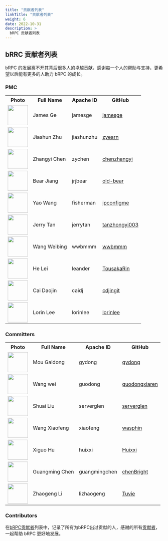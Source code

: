 ```yaml
---
title: "贡献者列表"
linkTitle: "贡献者列表"
weight: 6
date: 2022-10-31
description: >
  bRPC 贡献者列表
---
```

## bRRC 贡献者列表

bRPC 的发展离不开其背后很多人的卓越贡献，感谢每一个人的帮助与支持，更希望以后能有更多的人助力 bRPC 的成长。

### PMC

<table class="table table-hover">
    <tr>
        <th><b>Photo</b></th>
        <th><b>Full Name</b></th>
        <th><b>Apache ID</b></th>
        <th><b>GitHub</b></th>
    </tr>
    <tr>
        <td><a href="http://github.com/jamesge"><img width="64" src="https://avatars.githubusercontent.com/u/6566535?v=4"></a></td>
        <td>James Ge</td>
        <td>jamesge</td>
        <td><a href="http://github.com/jamesge">jamesge</a></td>
    </tr>
    <tr>
        <td><a href="http://github.com/zyearn"><img width="64" src="https://avatars.githubusercontent.com/u/4475779?v=4"></a></td>
        <td>Jiashun Zhu</td>
        <td>jiashunzhu</td>
        <td><a href="http://github.com/zyearn">zyearn</a></td>
    </tr>
    <tr>
        <td><a href="http://github.com/chenzhangyi"><img width="64" src="https://avatars.githubusercontent.com/u/6805583?v=4"></a></td>
        <td>Zhangyi Chen</td>
        <td>zychen</td>
        <td><a href="http://github.com/chenzhangyi">chenzhangyi</a></td>
    </tr>
    <tr>
        <td><a href="http://github.com/old-bear"><img width="64" src="https://avatars.githubusercontent.com/u/1525532?v=4"></a></td>
        <td>Bear Jiang</td>
        <td>jrjbear</td>
        <td><a href="http://github.com/old-bear">old-bear</a></td>
    </tr>
    <tr>
        <td><a href="http://github.com/ipconfigme"><img width="64" src="https://avatars.githubusercontent.com/u/2500750?v=4"></a></td>
        <td>Yao Wang</td>
        <td>fisherman</td>
        <td><a href="http://github.com/ipconfigme">ipconfigme</a></td>
    </tr>
    <tr>
        <td><a href="http://github.com/tanzhongyi003"><img width="64" src="https://avatars.githubusercontent.com/u/20179982?v=4"></a></td>
        <td>Jerry Tan</td>
        <td>jerrytan</td>
        <td><a href="http://github.com/tanzhongyi003">tanzhongyi003</a></td>
    </tr>
    <tr>
        <td><a href="http://github.com/wwbmmm"><img width="64" src="https://avatars.githubusercontent.com/u/3894631?v=4"></a></td>
        <td>Wang Weibing</td>
        <td>wwbmmm</td>
        <td><a href="http://github.com/wwbmmm">wwbmmm</a></td>
    </tr>
    <tr>
        <td><a href="http://github.com/TousakaRin"><img width="64" src="https://avatars.githubusercontent.com/u/8801314?v=4"></a></td>
        <td>He Lei</td>
        <td>leander</td>
        <td><a href="http://github.com/TousakaRin">TousakaRin</a></td>
    </tr>
    <tr>
        <td><a href="http://github.com/cdjingit"><img width="64" src="https://avatars.githubusercontent.com/u/31362185?v=4"></a></td>
        <td>Cai Daojin</td>
        <td>caidj</td>
        <td><a href="http://github.com/cdjingit">cdjingit</a></td>
    </tr>
    <tr>
        <td><a href="http://github.com/lorinlee"><img width="64" src="https://avatars.githubusercontent.com/u/16054841?v=4"></a></td>
        <td>Lorin Lee</td>
        <td>lorinlee</td>
        <td><a href="http://github.com/lorinlee">lorinlee</a></td>
    </tr>
</table>

### Committers

<table class="table table-hover">
    <tr>
        <th><b>Photo</b></th>
        <th><b>Full Name</b></th>
        <th><b>Apache ID</b></th>
        <th><b>GitHub</b></th>
    </tr>
    <tr>
        <td><a href="http://github.com/gydong"><img width="64" src="https://avatars.githubusercontent.com/u/3294444?v=4"></a></td>
        <td>Mou Gaidong</td>
        <td>gydong</td>
        <td><a href="http://github.com/gydong">gydong</a></td>
    </tr>
    <tr>
        <td><a href="http://github.com/guodongxiaren"><img width="64" src="https://avatars.githubusercontent.com/u/5945107?v=4"></a></td>
        <td>Wang wei</td>
        <td>guodong</td>
        <td><a href="http://github.com/guodongxiaren">guodongxiaren</a></td>
    </tr>
    <tr>
        <td><a href="http://github.com/serverglen"><img width="64" src="https://avatars.githubusercontent.com/u/38067377?v=4"></a></td>
        <td>Shuai Liu</td>
        <td>serverglen</td>
        <td><a href="http://github.com/serverglen">serverglen</a></td>
    </tr>
    <tr>
        <td><a href="http://github.com/wasphin"><img width="64" src="https://avatars.githubusercontent.com/u/1237906?v=4"></a></td>
        <td>Wang Xiaofeng</td>
        <td>xiaofeng</td>
        <td><a href="http://github.com/wasphin">wasphin</a></td>
    </tr>
    <tr>
        <td><a href="http://github.com/Huixxi"><img width="64" src="https://avatars.githubusercontent.com/u/21335093?v=4"></a></td>
        <td>Xiguo Hu</td>
        <td>huixxi</td>
        <td><a href="http://github.com/Huixxi">Huixxi</a></td>
    </tr>
    <tr>
        <td><a href="https://github.com/chenBright"><img width="64" src="https://avatars.githubusercontent.com/u/12249635?v=4"></a></td>
        <td>Guangming Chen</td>
        <td>guangmingchen</td>
        <td><a href="http://github.com/chenBright">chenBright</a></td>
    </tr>
    <tr>
        <td><a href="https://github.com/Tuvie"><img width="64" src="https://avatars.githubusercontent.com/u/5780312?v=4"></a></td>
        <td>Zhaogeng Li</td>
        <td>lizhaogeng</td>
        <td><a href="http://github.com/Tuvie">Tuvie</a></td>
    </tr>
</table>

### Contributors

在[bRPC贡献者](https://github.com/apache/brpc/graphs/contributors)列表中，记录了所有为bRPC出过贡献的人，感谢的所有[贡献者](https://github.com/apache/brpc/graphs/contributors)，一起帮助 bRPC 更好地发展。
